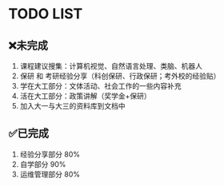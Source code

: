# TODO LIST

## ❌未完成

1. 课程建议搜集：计算机视觉、自然语言处理、类脑、机器人
2. 保研 和 考研经验分享（科创保研、行政保研；考外校的经验贴）
3. 学在大工部分：文体活动、社会工作的一些内容补充
4. 活在大工部分：政策讲解（奖学金+保研）
5. 加入大一与大三的资料库到文档中

## ✅已完成

1. 经验分享部分 80%
2. 自学部分 90%
3. 运维管理部分 80%